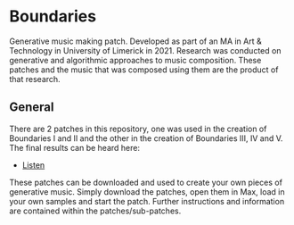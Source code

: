 # Boundaries
Generative music making patch. Developed as part of an MA in Art &amp; Technology in University of Limerick in 2021. Research was conducted on generative and algorithmic approaches to music composition. These patches and the music that was composed using them are the product of that research.

## General
There are 2 patches in this repository, one was used in the creation of Boundaries I and II and the other in the creation of Boundaries III, IV and V. The final results can be heard here:

- [Listen](https://eoin-osullivan.bandcamp.com/album/boundaries)

These patches can be downloaded and used to create your own pieces of generative music. Simply download the patches, open them in Max, load in your own samples and start the patch. Further instructions and information are contained within the patches/sub-patches.
